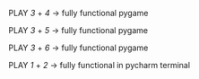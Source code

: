 PLAY _3_ + _4_ -> fully functional pygame 

PLAY _3_ + _5_ -> fully functional pygame 

PLAY _3_ + _6_ -> fully functional pygame 

PLAY _1_ + _2_ -> fully functional in pycharm terminal
